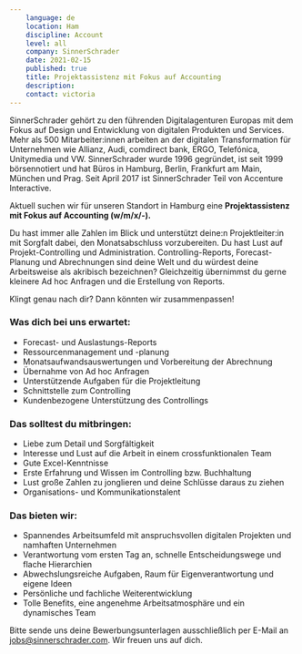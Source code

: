 ```yaml
---
    language: de
    location: Ham
    discipline: Account 
    level: all
    company: SinnerSchrader
    date: 2021-02-15
    published: true
    title: Projektassistenz mit Fokus auf Accounting
    description: 
    contact: victoria
---
```


SinnerSchrader gehört zu den führenden Digitalagenturen Europas mit dem Fokus auf Design und Entwicklung von digitalen Produkten und Services. Mehr als 500 Mitarbeiter:innen arbeiten an der digitalen Transformation für Unternehmen wie Allianz, Audi, comdirect bank, ERGO, Telefónica, Unitymedia und VW. SinnerSchrader wurde 1996 gegründet, ist seit 1999 börsennotiert und hat Büros in Hamburg, Berlin, Frankfurt am Main, München und Prag. Seit April 2017 ist SinnerSchrader Teil von Accenture Interactive.
 
Aktuell suchen wir für unseren Standort in Hamburg eine **Projektassistenz mit Fokus auf Accounting (w/m/x/-).**

Du hast immer alle Zahlen im Blick und unterstützt deine:n Projektleiter:in mit Sorgfalt dabei, den Monatsabschluss vorzubereiten. Du hast Lust auf Projekt-Controlling und Administration. Controlling-Reports, Forecast-Planung und Abrechnungen sind deine Welt und du würdest deine Arbeitsweise als akribisch bezeichnen? Gleichzeitig übernimmst du gerne kleinere Ad hoc Anfragen und die Erstellung von Reports. 

Klingt genau nach dir? Dann könnten wir zusammenpassen!

### Was dich bei uns erwartet:

- Forecast- und Auslastungs-Reports
- Ressourcenmanagement und -planung
- Monatsaufwandsauswertungen und Vorbereitung der Abrechnung
- Übernahme von Ad hoc Anfragen
- Unterstützende Aufgaben für die Projektleitung
- Schnittstelle zum Controlling
- Kundenbezogene Unterstützung des Controllings

### Das solltest du mitbringen: 

- Liebe zum Detail und Sorgfältigkeit
- Interesse und Lust auf die Arbeit in einem crossfunktionalen Team
- Gute Excel-Kenntnisse
- Erste Erfahrung und Wissen im Controlling bzw. Buchhaltung 
- Lust große Zahlen zu jonglieren und deine Schlüsse daraus zu ziehen 
- Organisations- und Kommunikationstalent

### Das bieten wir:

- Spannendes Arbeitsumfeld mit anspruchsvollen digitalen Projekten und namhaften Unternehmen
- Verantwortung vom ersten Tag an, schnelle Entscheidungswege und flache Hierarchien
- Abwechslungsreiche Aufgaben, Raum für Eigenverantwortung und eigene Ideen
- Persönliche und fachliche Weiterentwicklung
- Tolle Benefits, eine angenehme Arbeitsatmosphäre und ein dynamisches Team

Bitte sende uns deine Bewerbungsunterlagen ausschließlich per E-Mail an <jobs@sinnerschrader.com>. Wir freuen uns auf dich.
